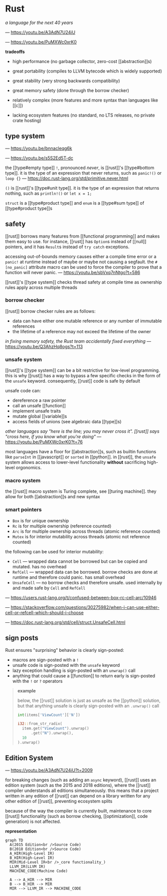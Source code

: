 # Rust

_a language for the next 40 years_

&mdash; <https://youtu.be/A3AdN7U24iU>

&mdash; <https://youtu.be/PuMXWc0xrK0>

**tradeoffs**

- high performance (no garbage collector, zero-cost [[abstraction]]s)
- great portability (compiles to LLVM bytecode which is widely supported)
- great stability (very strong backwards compatibility)
- great memory safety (done through the borrow checker)

- relatively complex (more features and more syntax than languages like [[c]])
- lacking ecosystem features (no standard, no LTS releases, no private crate hosting)

## type system

&mdash; <https://youtu.be/bnnacleqg6k>

&mdash; <https://youtu.be/s5S2Ed5T-dc>

the [[type#empty type]] `!`, pronounced _never_, is [[rust]]'s [[type#bottom type]]. it is the type of an expression that never returns, such as `panic!()` or `loop {}` &mdash; <https://doc.rust-lang.org/std/primitive.never.html>

`()` is [[rust]]'s [[type#unit type]]. it is the type of an expression that returns nothing, such as `println!()` or `let x = 1;`

`struct` is a [[type#product type]] and `enum` is a [[type#sum type]] of [[type#product type]]s

## safety

[[rust]] borrows many features from [[functional programming]] and makes them easy to use. for instance, [[rust]] has `Option`s instead of [[null]] pointers, and it has `Result`s instead of `try catch` exceptions.

accessing out-of-bounds memory causes either a compile time error or a `panic!` at runtime instead of maybe or maybe not causing a segfault. the `#[no_panic]` attribute macro can be used to force the compiler to prove that a function will never panic. &mdash; <https://youtu.be/sbVxq7nNtgo?t=586>

[[rust]]'s [[type system]] checks thread safety at compile time as ownership rules apply across multiple threads

### borrow checker

[[rust]] borrow checker rules are as follows:

- data can have either one mutable reference or any number of immutable references
- the lifetime of a reference may not exceed the lifetime of the owner

_in fixing memory safety, the Rust team accidentally fixed everything_ &mdash; <https://youtu.be/Q3AhzHq8ogs?t=113>

### unsafe system

[[rust]]'s [[type system]] can be a bit restrictive for low-level programming. this is why [[rust]] has a way to bypass a few specific checks in the form of the `unsafe` keyword. consequently, [[rust]] code is safe by default

unsafe code can:

- dereference a raw pointer
- call an unsafe [[function]]
- implement unsafe traits
- mutate global [[variable]]s
- access fields of unions (see algebraic data [[type]]s)

_other languages say "here is the line; you may never cross it". [[rust]] says "cross here, if you know what you're doing"_ &mdash; <https://youtu.be/PuMXWc0xrK0?t=76>

most languages have a floor for [[abstraction]]s, such as builtin functions like `parseInt` in [[javascript]] or `sorted` in [[python]]. in [[rust]], the `unsafe` system allows access to lower-level functionality **without** sacrificing high-level orgonomics.

### macro system

the [[rust]] macro system is Turing complete, see [[turing machine]]. they allow for both [[abstraction]]s and new syntax

### smart pointers

- `Box` is for unique ownership
- `Rc` is for multiple ownership (reference counted)
- `Arc` is for multiple ownership across threads (atomic reference counted)
- `Mutex` is for interior mutability across threads (atomic not reference counted)

the following can be used for interior mutability:

- `Cell` &mdash; wrapped data cannot be borrowed but can be copied and mutated. has no overhead
- `RefCell` &mdash; wrapped data can be borrowed. borrow checks are done at runtime and therefore could panic. has small overhead
- `UnsafeCell` &mdash; no borrow checks and therefore unsafe. used internally by and made safe by `Cell` and `RefCell`

&mdash; <https://users.rust-lang.org/t/confused-between-box-rc-cell-arc/10946>

&mdash; <https://stackoverflow.com/questions/30275982/when-i-can-use-either-cell-or-refcell-which-should-i-choose>

&mdash; <https://doc.rust-lang.org/std/cell/struct.UnsafeCell.html>

## sign posts

Rust ensures "surprising" behavior is clearly sign-posted:

- macros are sign-posted with a `!`
- unsafe code is sign-posted with the `unsafe` keyword
- lazy exception handling is sign-posted with an `unwrap()` call
- anything that could cause a [[function]] to return early is sign-posted with the `!` or `?` operators

> **example**
>
> below, the [[rust]] solution is just as unsafe as the [[python]] solution, but that anything unsafe is clearly sign-posted with an `.unwrap()` call
>
> ```python
> int(items['ViewCount']['N'])
> ```
>
> ```rust
> i32::from_str_radix(
>   item.get("ViewCount").unwrap()
>       .get("N").unwrap(),
>   10
> ).unwrap()
> ```

## Edition System

&mdash; <https://youtu.be/A3AdN7U24iU?t=2009>

for breaking changes (such as adding an `async` keyword), [[rust]] uses an edition system (such as the 2015 and 2018 editions), where the [[rust]] compiler understands all editions simultaneously. this means that a project written in any edition of [[rust]] can depend on a library written for any other edition of [[rust]], preventing ecosystem splits

because of the way the compiler is currently built, maintenance to core [[rust]] functionality (such as borrow checking, [[optimization]], code generation) is not affected.

**representation**

```mermaid
graph TD
  A(2015 Edition<br />Source Code)
  B(2018 Edition<br />Source Code)
  A_HIR(High-Level IR)
  B_HIR(High-Level IR)
  MIR(Mid-Level IR<br />_core functionality_)
  LLVM_IR(LLVM IR)
  MACHINE_CODE(Machine Code)

  A --> A_HIR --> MIR
  B --> B_HIR --> MIR
  MIR --> LLVM_IR --> MACHINE_CODE
```
